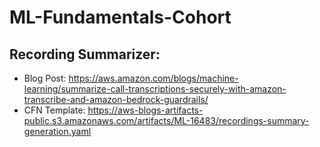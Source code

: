 # ML-Fundamentals-Cohort

## Recording Summarizer:
* Blog Post: https://aws.amazon.com/blogs/machine-learning/summarize-call-transcriptions-securely-with-amazon-transcribe-and-amazon-bedrock-guardrails/
* CFN Template: https://aws-blogs-artifacts-public.s3.amazonaws.com/artifacts/ML-16483/recordings-summary-generation.yaml

